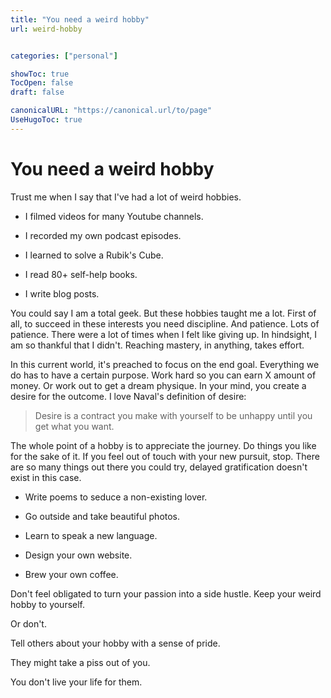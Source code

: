 ```yaml
---
title: "You need a weird hobby"
url: weird-hobby


categories: ["personal"]

showToc: true
TocOpen: false
draft: false

canonicalURL: "https://canonical.url/to/page"
UseHugoToc: true
---
```


# You need a weird hobby

Trust me when I say that I've had a lot of weird hobbies. 

- I filmed videos for many Youtube channels.

- I recorded my own podcast episodes.

- I learned to solve a Rubik's Cube.

- I read 80+ self-help books.

- I write blog posts. 

You could say I am a total geek. But these hobbies taught me a lot. First of all, to succeed in these interests you need discipline. And patience. Lots of patience. There were a lot of times when I felt like giving up. In hindsight, I am so thankful that I didn't. Reaching mastery, in anything, takes effort.

In this current world, it's preached to focus on the end goal. Everything we do has to have a certain purpose. Work hard so you can earn X amount of money. Or work out to get a dream physique. In your mind, you create a desire for the outcome. I love Naval's definition of desire: 

> Desire is a contract you make with yourself to be unhappy until you get what you want.

The whole point of a hobby is to appreciate the journey. Do things you like for the sake of it. If you feel out of touch with your new pursuit, stop. There are so many things out there you could try, delayed gratification doesn't exist in this case.

- Write poems to seduce a non-existing lover.

- Go outside and take beautiful photos. 

- Learn to speak a new language. 

- Design your own website. 

- Brew your own coffee. 

Don't feel obligated to turn your passion into a side hustle. Keep your weird hobby to yourself. 

Or don't. 

Tell others about your hobby with a sense of pride. 

They might take a piss out of you. 

You don't live your life for them. 